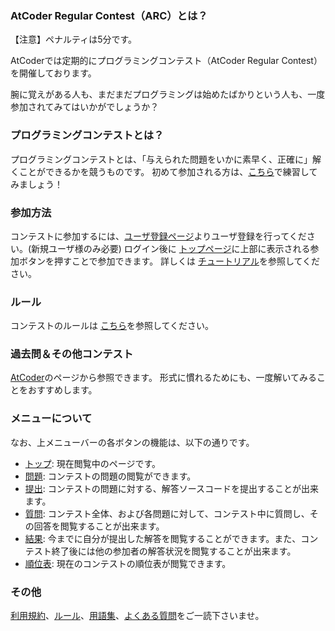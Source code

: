 
<div>

### **AtCoder Regular Contest（ARC）とは？**

<section>

<p>
【注意】ペナルティは5分です。
    
</p>

<p>
AtCoderでは定期的にプログラミングコンテスト（AtCoder Regular Contest）を開催しております。
    
</p>

<p>
腕に覚えがある人も、まだまだプログラミングは始めたばかりという人も、一度参加されてみてはいかがでしょうか？
    
</p>

</section>

### **プログラミングコンテストとは？**

<section>

<p>
プログラミングコンテストとは、「与えられた問題をいかに素早く、正確に」解くことができるかを競うものです。
        初めて参加される方は、<a href="http://practice.contest.atcoder.jp/#">こちら</a>で練習してみましょう！
    
</p>

</section>

### **参加方法**

<section>

<p>
コンテストに参加するには、<a href="https://atcoder.jp/contests/arc037/register">ユーザ登録ページ</a>よりユーザ登録を行ってください。(新規ユーザ様のみ必要)
        ログイン後に <a href="https://atcoder.jp/contests/arc037/">トップページ</a>に上部に表示される参加ボタンを押すことで参加できます。
        詳しくは <a href="https://atcoder.jp/contests/arc037/tutorial">チュートリアル</a>を参照してください。
    
</p>

</section>

### **ルール**

<section>

<p>
コンテストのルールは <a href="https://atcoder.jp/contests/arc037/rules">こちら</a>を参照してください。
    
</p>

</section>

### **過去問＆その他コンテスト**

<section>

<p>
<a href="http://www.atcoder.jp">AtCoder</a>のページから参照できます。
        形式に慣れるためにも、一度解いてみることをおすすめします。
    
</p>

</section>

### **メニューについて**

<section>

<p>
なお、上メニューバーの各ボタンの機能は、以下の通りです。
    
</p>

<ul>

<li>
<a href="https://atcoder.jp/contests/arc037#">トップ</a>: 現在閲覧中のページです。
</li>

<li>
<a href="https://atcoder.jp/contests/arc037/assignments">問題</a>: コンテストの問題の閲覧ができます。
</li>

<li>
<a href="https://atcoder.jp/contests/arc037/submit">提出</a>: コンテストの問題に対する、解答ソースコードを提出することが出来ます。
</li>

<li>
<a href="https://atcoder.jp/contests/arc037/clarifications">質問</a>: コンテスト全体、および各問題に対して、コンテスト中に質問し、その回答を閲覧することが出来ます。
</li>

<li>
<a href="https://atcoder.jp/contests/arc037/submissions/me">結果</a>: 今までに自分が提出した解答を閲覧することができます。また、コンテスト終了後には他の参加者の解答状況を閲覧することが出来ます。
</li>

<li>
<a href="https://atcoder.jp/contests/arc037/standings">順位表</a>: 現在のコンテストの順位表が閲覧できます。
</li>

</ul>

</section>

### **その他**

<section>

<p>
<a href="https://atcoder.jp/contests/arc037/tos">利用規約</a>、<a href="https://atcoder.jp/contests/arc037/rules">ルール</a>、<a href="https://atcoder.jp/contests/arc037/glossary">用語集</a>、<a href="https://atcoder.jp/contests/arc037/faq">よくある質問</a>をご一読下さいませ。
    
</p>

</section>

</div>
